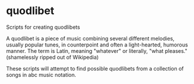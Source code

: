 # quodlibet
Scripts for creating quodlibets

A quodlibet is a piece of music combining several different melodies, usually popular tunes, in counterpoint and often a light-hearted, humorous manner. The term is Latin, meaning "whatever" or literally, "what pleases."  (shamelessly ripped out of Wikipedia)

These scripts will attempt to find possible quodlibets from a collection of songs in abc music notation.
